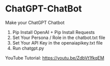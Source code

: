 # ChatGPT-ChatBot
Make your ChatGPT Chatbot

1. Pip Install OpenAI + Pip Install Requests
2. Set Your Persona / Role in the chatbot.txt file
3. Set Your API Key in the openaiapikey.txt file
4. Run chatgpt.py

YouTube Tutorial:
https://youtu.be/ZdbVt1fkqEM